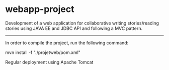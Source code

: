 # webapp-project
Development of a web application for collaborative writing stories/reading stories using JAVA EE and JDBC API and following a MVC pattern.

----------------------
In order to compile the project, run the following command:

mvn install -f "./projetweb/pom.xml"

Regular deployment using Apache Tomcat
 
